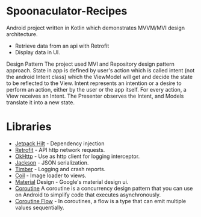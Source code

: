 # Spoonaculator-Recipes

Android project written in Kotlin which demonstrates MVVM/MVI design architecture.

- Retrieve data from an api with Retrofit
- Display data in UI.

Design Pattern
The project used MVI and Repository design pattern approach. State in app is defined by user's action which is called intent (not the android Intent class) which the ViewModel will get and decide the state to be reflected to the View. Intent represents an intention or a desire to perform an action, either by the user or the app itself. For every action, a View receives an Intent. The Presenter observes the Intent, and Models translate it into a new state.

# Libraries
- [Jetpack Hilt](https://dagger.dev/hilt/) - Dependency injection
- [Retrofit](https://square.github.io/retrofit/)  - API http network requests.
- [OkHttp](https://square.github.io/okhttp/) - Use as http client for logging interceptor.
- [Jackson](https://github.com/square/retrofit/tree/master/retrofit-converters/jackson) - JSON serialization.
- [Timber](https://github.com/JakeWharton/timber) - Logging and crash reports.
- [Coil](https://github.com/coil-kt/coil) - Image loader to views.
- [Material](https://material.io/) Design - Google's material design ui.  
- [Coroutine](https://developer.android.com/kotlin/coroutines?gclid=CjwKCAjwq5-WBhB7EiwAl-HEkqzFPUj-fstYu_CElohZ5kFNqOibnSiuBhHc-bRiO9yxtm4YNqMm5hoCRY4QAvD_BwE&gclsrc=aw.ds) A coroutine is a concurrency design pattern that you can use on Android to simplify code that executes asynchronously.                                                                                      
- [Coroutine Flow](https://developer.android.com/kotlin/flow) - In coroutines, a flow is a type that can emit multiple values sequentially.
